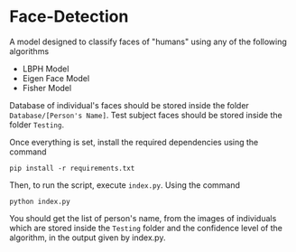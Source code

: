 # Face-Detection

A model designed to classify faces of "humans" using any of the following algorithms
- LBPH Model
- Eigen Face Model
- Fisher Model

Database of individual's faces should be stored inside the folder `Database/[Person's Name]`. Test subject faces should be stored inside the folder `Testing`. 


Once everything is set, install the required dependencies using the command
```
pip install -r requirements.txt
```


Then, to run the script, execute `index.py`. Using the command
```
python index.py
```

You should get the list of person's name, from the images of individuals which are stored inside the `Testing` folder and the confidence level of the algorithm, in the output given by index.py.
